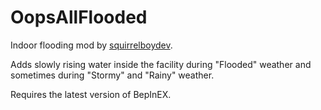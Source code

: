# OopsAllFlooded

Indoor flooding mod by [squirrelboydev](https://twitter.com/squirrelboydev).

Adds slowly rising water inside the facility during "Flooded" weather and sometimes during "Stormy" and "Rainy" weather.

Requires the latest version of BepInEX.